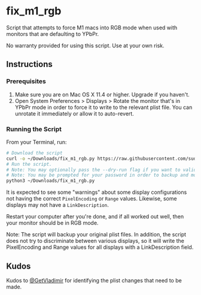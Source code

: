 # fix_m1_rgb

Script that attempts to force M1 macs into RGB mode when used with monitors that
are defaulting to YPbPr.

No warranty provided for using this script. Use at your own risk.

## Instructions

### Prerequisites

1. Make sure you are on Mac OS X 11.4 or higher. Upgrade if you haven't.
1. Open System Preferences > Displays > Rotate the monitor that's in YPbPr
   mode in order to force it to write to the relevant plist file. You can
   unrotate it immediately or allow it to auto-revert.

### Running the Script

From your Terminal, run:

```bash
# Download the script
curl -o ~/Downloads/fix_m1_rgb.py https://raw.githubusercontent.com/sudowork/fix_m1_rgb/main/fix_m1_rgb.py
# Run the script.
# Note: You may optionally pass the --dry-run flag if you want to validate the script's behavior without actually changing anything.
# Note: You may be prompted for your password in order to backup and modify files under /Library.
python3 ~/Downloads/fix_m1_rgb.py
```

It is expected to see some "warnings" about some display configurations not having the correct `PixelEncoding` or `Range` values.
Likewise, some displays may not have a `LinkDescription`.

Restart your computer after you're done, and if all worked out well, then your monitor should be in RGB mode.

Note: The script will backup your original plist files. In addition, the script
does not try to discriminate between various displays, so it will write the
PixelEncoding and Range values for all displays with a LinkDescription field.

## Kudos

Kudos to [@GetVladimir](https://github.com/GetVladimir) for identifying the plist changes that need to be made.
